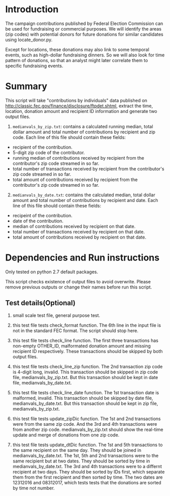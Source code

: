 # Introduction

The campaign contributions published by Federal Election Commission can be used for fundraising or commercial purposes. We will identify the areas (zip codes) with potential donors for future donations for similar candidates using locate_donor.py. 

Except for locations, these donations may also link to some temporal events, such as high-dollar fundraising dinners. So we will also look for time pattern of donations, so that an analyst might later correlate them to specific fundraising events.

# Summary

This script will take "contributions by individuals" data published on http://classic.fec.gov/finance/disclosure/ftpdet.shtml, extract the time, location, donation amount and recipient ID information and generate two output files.

1. `medianvals_by_zip.txt`: contains a calculated running median, total dollar amount and total number of contributions by recipient and zip code.
Each line of this file should contain these fields:
* recipient of the contribution. 
* 5-digit zip code of the contributor. 
* running median of contributions received by recipient from the contributor's zip code streamed in so far.
* total number of transactions received by recipient from the contributor's zip code streamed in so far.
* total amount of contributions received by recipient from the contributor's zip code streamed in so far.

2. `medianvals_by_date.txt`: contains the calculated median, total dollar amount and total number of contributions by recipient and date.
Each line of this file should contain these fields:
* recipeint of the contribution.
* date of the contribution.
* median of contributions received by recipient on that date.
* total number of transactions received by recipient on that date.
* total amount of contributions received by recipient on that date.

# Dependencies and Run instructions

Only tested on python 2.7 default packages.

This script checks existence of output files to avoid overwrite. Please remove previous outputs or change their names before run this script.

## Test details(Optional)

1. small scale test file, general purpose test.

2. this test file tests check_format function. The 6th line in the input file is not in the standard FEC format. The script should stop here.

3. this test file tests check_line function. The first three transactions has non-empty OTHER_ID, malformated donation amount and missing recipient ID respectively. These transactions should be skipped by both output files.

4. this test file tests check_line_zip function. The 2nd transaction zip code is 4-digit long, invalid. This transaction should be skipped in zip code file, medianvals_by_zip.txt. But this transaction should be kept in date file, medianvals_by_date.txt.

5. this test file tests check_line_date function. The 1st transaction date is malformed, invalid. This transaction should be skipped by date file, medianvals_by_date.txt. But this transaction should be kept in zip file, medianvals_by_zip.txt.

6. this test file tests update_zipDic function. The 1st and 2nd transactions were from the same zip code. And the 3rd and 4th transactions were from another zip code. medianvals_by_zip.txt should show the real-time update and merge of donations from one zip code.

7. this test file tests update_dtDic function. The 1st and 5th transactions to the same recipient on the same day. They should be joined in medianvals_by_date.txt. The 1st, 5th and 2nd transactions were to the same recipient but at two dates. They should be sorted by time in medianvals_by_date.txt. The 3rd and 4th transactions were to a differnt recipient at two days. They should be sorted by IDs first, which separate them from the first recipient and then sorted by time. The two dates are 12312016 and 08312017, which tests tests that the donations are sorted by time not number.




